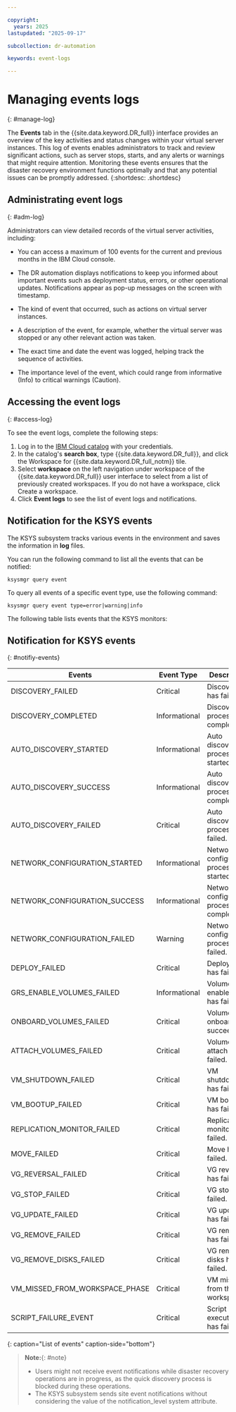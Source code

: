 ```yaml
---

copyright:
  years: 2025
lastupdated: "2025-09-17"

subcollection: dr-automation

keywords: event-logs

---
```


# Managing events logs
{: #manage-log}

The **Events** tab in the {{site.data.keyword.DR_full}} interface provides an overview of the key activities and status changes within your virtual server instances. This log of events enables administrators to track and review significant actions, such as server stops, starts, and any alerts or warnings that might require attention. Monitoring these events ensures that the disaster recovery environment functions optimally and that any potential issues can be promptly addressed.
{:shortdesc: .shortdesc}

## Administrating event logs
{: #adm-log}

Administrators can view detailed records of the virtual server activities, including:

- You can access a maximum of 100 events for the current and previous months in the IBM Cloud console.

- The DR automation displays notifications to keep you informed about important events such as deployment status, errors, or other operational updates. Notifications appear as pop-up messages on the screen with timestamp.

- The kind of event that occurred, such as actions on virtual server instances.

- A description of the event, for example, whether the virtual server was stopped or any other relevant action was taken.

- The exact time and date the event was logged, helping track the sequence of activities.

- The importance level of the event, which could range from informative (Info) to critical warnings (Caution).

## Accessing the event logs
{: #access-log}

 To see the event logs, complete the following steps:

1. Log in to the [IBM Cloud catalog](https://cloud.ibm.com/catalog) with your credentials.
2. In the catalog's **search box**, type {{site.data.keyword.DR_full}}, and click the Workspace for {{site.data.keyword.DR_full_notm}} tile.
3. Select **workspace** on the left navigation under workspace of the {{site.data.keyword.DR_full}} user  interface to select from a list of previously created workspaces. If you do not have a workspace, click Create a workspace.
4. Click **Event logs** to see the list of event logs and notifications.


## Notification for the KSYS events

The KSYS subsystem tracks various events in the environment and saves the information in **log** files.

You can run the following command to list all the events that can be notified:

```shell
ksysmgr query event

```

To query all events of a specific event type, use the following command:

```shell
ksysmgr query event type=error|warning|info

```

The following table lists events that the KSYS monitors:

## Notification for KSYS events
{: #notifiy-events}


| **Events**                     | **Event Type**    | **Description**                           |
|--------------------------------|-------------------|-------------------------------------------|
| DISCOVERY_FAILED               | Critical          | Discovery has failed.                     |
| DISCOVERY_COMPLETED            | Informational     | Discovery process has completed.          |
| AUTO_DISCOVERY_STARTED         | Informational     | Auto discovery process has started.       |
| AUTO_DISCOVERY_SUCCESS         | Informational     | Auto discovery process completed.         |
| AUTO_DISCOVERY_FAILED          | Critical          | Auto discovery process has failed.        |
| NETWORK_CONFIGURATION_STARTED  | Informational     | Network configuration process has started.|
| NETWORK_CONFIGURATION_SUCCESS  | Informational     | Network configuration process completed.  |
| NETWORK_CONFIGURATION_FAILED   | Warning           | Network configuration process has failed. |
| DEPLOY_FAILED                  | Critical          | Deploy VM has failed.                     |
| GRS_ENABLE_VOLUMES_FAILED      | Informational     | Volumes DR enablement has failed.         |
| ONBOARD_VOLUMES_FAILED         | Critical          | Volumes onboard has succeeded.            |
| ATTACH_VOLUMES_FAILED          | Critical          | Volumes attach has failed.                |
| VM_SHUTDOWN_FAILED             | Critical          | VM shutdown has failed.                   |
| VM_BOOTUP_FAILED               | Critical          | VM bootup has failed.                     |
| REPLICATION_MONITOR_FAILED     | Critical          | Replication monitor has failed.           |
| MOVE_FAILED                    | Critical          | Move has failed.                          |
| VG_REVERSAL_FAILED             | Critical          | VG reversal has failed.                   |
| VG_STOP_FAILED                 | Critical          | VG stop has failed.                       |
| VG_UPDATE_FAILED               | Critical          | VG update has failed.                     |
| VG_REMOVE_FAILED               | Critical          | VG remove has failed.                     |
| VG_REMOVE_DISKS_FAILED         | Critical          | VG remove disks has failed.               |
| VM_MISSED_FROM_WORKSPACE_PHASE | Critical          | VM missed from the workspace.             |
| SCRIPT_FAILURE_EVENT           | Critical          | Script execution has failed.              |
{: caption="List of events" caption-side="bottom"}

 >  **Note:**{: #note}
  >
  >- Users might not receive event notifications while disaster recovery operations are in progress, as the quick discovery process is blocked during these operations.
 >- The KSYS subsystem sends site event notifications without considering the value of the notification_level system attribute.
